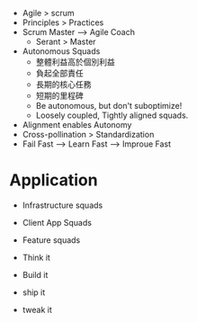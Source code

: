 * Agile > scrum
* Principles > Practices
* Scrum Master --> Agile Coach
    * Serant > Master
* Autonomous Squads
    * 整體利益高於個別利益
    * 負起全部責任
    * 長期的核心任務
    * 短期的里程碑
    * Be autonomous, but don't suboptimize!
    * Loosely coupled, Tightly aligned squads.
* Alignment enables Autonomy
* Cross-pollination > Standardization
* Fail Fast --> Learn Fast --> Improue Fast
# Application 

* Infrastructure squads
* Client App Squads
* Feature squads

* Think it 
* Build it
* ship it
* tweak it